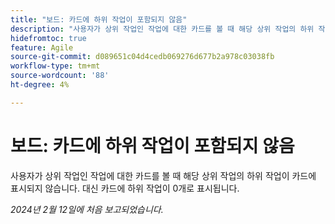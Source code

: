 ```yaml
---
title: "보드: 카드에 하위 작업이 포함되지 않음"
description: "사용자가 상위 작업인 작업에 대한 카드를 볼 때 해당 상위 작업의 하위 작업이 카드에 표시되지 않습니다. 대신 카드에 하위 작업이 0개 있다고 표시됩니다."
hidefromtoc: true
feature: Agile
source-git-commit: d089651c04d4cedb069276d677b2a978c03038fb
workflow-type: tm+mt
source-wordcount: '88'
ht-degree: 4%

---
```



# 보드: 카드에 하위 작업이 포함되지 않음

사용자가 상위 작업인 작업에 대한 카드를 볼 때 해당 상위 작업의 하위 작업이 카드에 표시되지 않습니다. 대신 카드에 하위 작업이 0개로 표시됩니다.

_2024년 2월 12일에 처음 보고되었습니다._

